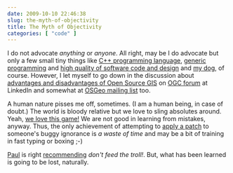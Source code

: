 ```yaml
---
date: 2009-10-10 22:46:38
slug: the-myth-of-objectivity
title: The Myth of Objectivity
categories: [ "code" ]
---
```


I do not advocate _anything_ or _anyone_. All right, may be I do advocate but only a few small tiny things like [C++ programming language](http://cpp-next.com/), [generic programming](http://www.boost.org/) and [high quality of software code and design](http://www.research.att.com/~bs/JSF-AV-rules.pdf) and [my dog](http://www.flickr.com/photos/mloskot/tags/dog), of course. However, I let myself to go down in the discussion about [advantages and disadvantages of Open Source GIS](http://www.linkedin.com/groupAnswers?viewQuestionAndAnswers=&gid=55322&discussionID=7776133&goback=.anh_55322) on [OGC forum](http://www.linkedin.com/groups?home=&gid=55322&trk=anet_ug_hm&goback=.anh_55322) at LinkedIn and somewhat at [OSGeo mailing list](http://lists.osgeo.org/pipermail/discuss/2009-October/006085.html) too.


A human nature pisses me off, sometimes. (I am a human being, in case of doubt.) The world is bloody relative but we love to sling absolutes around. Yeah, [we love this game!](http://www.nba.com/video/i_love_this_game.html) We are not good in learning from mistakes, anyway. Thus, the only achievement of attempting to [apply a patch](http://directory.fsf.org/project/patch/) to someone's buggy ignorance is _a waste of time_ and may be a bit of training in fast typing or boxing ;-)


[Paul](http://www.cleverelephant.ca/) is right [recommending](http://lists.osgeo.org/pipermail/discuss/2009-October/006089.html) _don't feed the troll!_. But, what has been learned is going to be lost, naturally.
